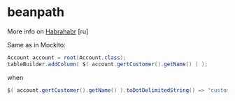 beanpath
========

More info on [Habrahabr](http://habrahabr.ru/company/custis/blog/243803/) [ru]

Same as in Mockito:

```java
Account account = root(Account.class);
tableBuilder.addColumn( $( account.gertCustomer().getName() ) );
```
when 

```java
$( account.gertCustomer().getName() ).toDotDelimitedString() => "customer.name"
```
